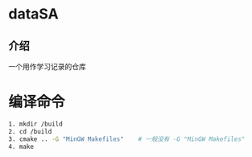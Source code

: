 # dataSA
## 介绍
一个用作学习记录的仓库

# 编译命令
```sh
1. mkdir /build
2. cd /build
3. cmake .. -G "MinGW Makefiles"    # 一般没有 -G "MinGW Makefiles"
4. make
```